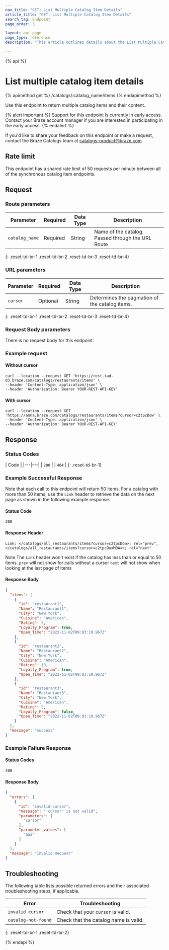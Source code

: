 ```yaml
---
nav_title: "GET: List Multiple Catalog Item Details"
article_title: "GET: List Multiple Catalog Item Details"
search_tag: Endpoint
page_order: 3

layout: api_page
page_type: reference
description: "This article outlines details about the List Multiple Catalog Item Details Braze endpoint."

---
```

{% api %}
# List multiple catalog item details
{% apimethod get %}
/catalogs/:catalog_name/items
{% endapimethod %}

Use this endpoint to return multiple catalog items and their content.

{% alert important %}
Support for this endpoint is currently in early access. Contact your Braze account manager if you are interested in participating in the early access.
{% endalert %}

If you'd like to share your feedback on this endpoint or make a request, contact the Braze Catalogs team at [catalogs-product@braze.com](mailto:catalogs-product@braze.com)

## Rate limit

This endpoint has a shared rate limit of 50 requests per minute between all of the synchronous catalog item endpoints.

## Request

### Route parameters
| Parameter | Required | Data Type | Description |
|---|---|---|---|
| `catalog_name`  | Required | String | Name of the catalog. Passed through the URL Route |
{: .reset-td-br-1 .reset-td-br-2 .reset-td-br-3 .reset-td-br-4}

### URL parameters
| Parameter | Required | Data Type | Description |
|---|---|---|---|
| `cursor` | Optional | String | Determines the pagination of the catalog items. |
{: .reset-td-br-1 .reset-td-br-2 .reset-td-br-3 .reset-td-br-4}

### Request Body parameters
There is no request body for this endpoint.

### Example request

#### Without cursor

```
curl --location --request GET 'https://rest.iad-03.braze.com/catalogs/restaurants/items' \
--header 'Content-Type: application/json' \
--header 'Authorization: Bearer YOUR-REST-API-KEY'
```

#### With cursor
```
curl --location --request GET 'https://anna.braze.com/catalogs/restaurants/items?cursor=c2tpcDow' \
--header 'Content-Type: application/json' \
--header 'Authorization: Bearer YOUR-REST-API-KEY'
```

## Response

### Status Codes
| Code  |
|---|---|
| `200` |
| `404` | 
{: .reset-td-br-1}

### Example Successful Response
Note that each call to this endpoint will return 50 items. For a catalog with more than 50 items, use the `Link` header to retrieve the data on the next page as shown in the following example response.

#### Status Code
`200`

#### Response Header
```
Link: </catalogs/all_restaurants/items?cursor=c2tpcDow>; rel="prev",</catalogs/all_restaurants/items?cursor=c2tpcDoxMDA=>; rel="next"
```
Note
The `Link` header won't exist if the catalog has less than or equal to 50 items.
`prev` will not show for calls without a cursor
`next` will not show when looking at the last page of items
#### Response Body

```json
{
  "items": [
    {
      "id": "restaurant1",
      "Name": "Restaurant1",
      "City": "New York",
      "Cuisine": "American",
      "Rating": 5,
      "Loyalty_Program": true,
      "Open_Time": "2022-11-02T09:03:19.967Z"
    },
    {
      "id": "restaurant2",
      "Name": "Restaurant2",
      "City": "New York",
      "Cuisine": "American",
      "Rating": 10,
      "Loyalty_Program": true,
      "Open_Time": "2022-11-02T09:03:19.967Z"
    },
    {
      "id": "restaurant3",
      "Name": "Restaurant3",
      "City": "New York",
      "Cuisine": "American",
      "Rating": 5,
      "Loyalty_Program": false,
      "Open_Time": "2022-11-02T09:03:19.967Z"
    }
  ],
  "message": "success"
}
```

### Example Failure Response

#### Status Codes
`400`

#### Response Body

```json
{
  "errors": [
    {
      "id": "invalid-cursor",
      "message": "'cursor' is not valid",
      "parameters": [
        "cursor"
      ],
      "parameter_values": [
        "aaa"
      ]
    }
  ],
  "message": "Invalid Request"
}
```

## Troubleshooting

The following table lists possible returned errors and their associated troubleshooting steps, if applicable.

| Error | Troubleshooting |
| --- | --- |
| `invalid-cursor` | Check that your `cursor` is valid. |
| `catalog-not-found` | Check that the catalog name is valid. |
{: .reset-td-br-1 .reset-td-br-2}

{% endapi %}